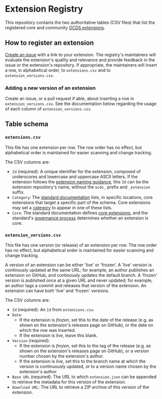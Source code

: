 # Extension Registry

This repository contains the two authoritative tables (CSV files) that list the registered core and community [OCDS extensions](http://standard.open-contracting.org/latest/en/extensions/).

## How to register an extension

[Create an issue](https://github.com/open-contracting/extension_registry/issues/new) with a link to your extension. The registry's maintainers will evaluate the extension's quality and relevance and provide feedback in the issue or the extension's repository. If appropriate, the maintainers will insert a row, in alphabetical order, to `extensions.csv` and to `extension_versions.csv`.

### Adding a new version of an extension

Create an issue, or a pull request if able, about inserting a row in `extension_versions.csv`. See the documentation below regarding the usage of each column of `extension_versions.csv`.

## Table schema

### `extensions.csv`

This file has one extension per row. The row order has no effect, but alphabetical order is maintained for easier scanning and change tracking.

The CSV columns are:

* `Id` (required): A unique identifier for the extension, composed of underscores and lowercase and uppercase ASCII letters. If the extension follows the [extension naming guidance](https://github.com/open-contracting/standard_extension_template#naming-extension-repositories), this `Id` can be the extension repository's name, without the `ocds_` prefix and `_extension` suffix.
*  `Category`: The [standard documentation](http://standard.open-contracting.org/) lists, in specific locations, core extensions that target a specific part of the schema. Core extensions may set a [category](/schema/extensions-schema.json) to appear in one of these lists.
*  `Core`: The standard documentation defines [core extensions](http://standard.open-contracting.org/latest/en/extensions/), and the standard's [governance process](http://standard.open-contracting.org/latest/en/support/governance/) determines whether an extension is core.

### `extension_versions.csv`

This file has one version (or release) of an extension per row. The row order has no effect, but alphabetical order is maintained for easier scanning and change tracking.

A version of an extension can be either 'live' or 'frozen'. A 'live' version is continously updated at the same URL; for example, an author publishes an extension on GitHub, and continously updates the default branch. A 'frozen' version is published once at a given URL and never updated; for example, an author tags a commit and releases that version of the extension. An extension can have both 'live' and 'frozen' versions.

The CSV columns are:

* `Id` (required): An `Id` from `extensions.csv`.
* `Date`:
  * If the extension is *frozen*, set this to the date of the release (e.g. as shown on the extension's releases page on GitHub), or the date on which the row was inserted.
  * If the extension is *live*, leave this blank.
* `Version` (required):
  * If the extension is *frozen*, set this to the tag of the release (e.g. as shown on the extension's releases page on GitHub), or a version number chosen by the extension's author.
  * If the extension is *live*, set this to the branch name at which the version is continuously updated, or to a version name chosen by the extension's author.
* `Base URL` (required): The URL to which `extension.json` can be appended to retrieve the metadata for this version of the extension.
* `Download URL`: The URL to retrieve a ZIP archive of this version of the extension.
